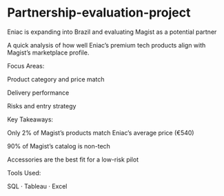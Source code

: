 # Partnership-evaluation-project


 Eniac is expanding into Brazil and evaluating Magist as a potential partner
 
 
 A quick analysis of how well Eniac’s premium tech products align with Magist’s marketplace profile.
 
 
 Focus Areas:
 
 Product category and price match
 
 Delivery performance
 
 Risks and entry strategy
 
 
 Key Takeaways:
 
 Only 2% of Magist’s products match Eniac’s average price (€540)
 
 90% of Magist’s catalog is non-tech
 
 Accessories are the best fit for a low-risk pilot
 
 
 Tools Used:
 
 SQL · Tableau · Excel
